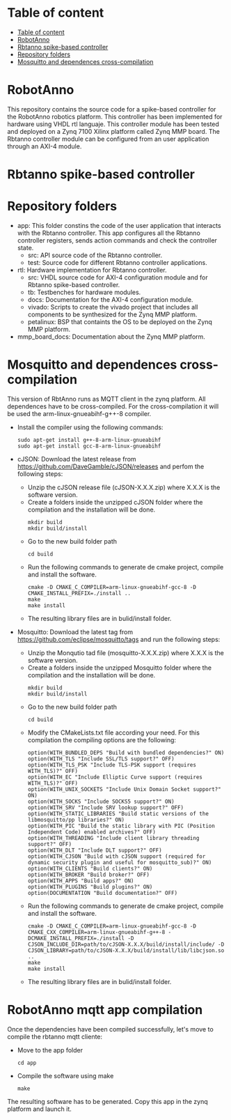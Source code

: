 # Table of content
- [Table of content](#table-of-content)
- [RobotAnno](#robotanno)
- [Rbtanno spike-based controller](#rbtanno-spike-based-controller)
- [Repository folders](#repository-folders)
- [Mosquitto and dependences cross-compilation](#mosquitto-and-dependences-cross-compilation)

# RobotAnno
This repository contains the source code for a spike-based controller for the RobotAnno robotics platform. This controller has been implemented for hardware using VHDL rtl languaje. This controller module has been tested and deployed on a Zynq 7100 Xilinx platform called Zynq MMP board. The Rbtanno controller module can be configured from an user application through an AXI-4 module.

# Rbtanno spike-based controller


# Repository folders
- app: This folder constins the code of the user application that interacts with the Rbtanno controller. This app configures all the Rbtanno controller registers, sends action commands and check the controller state.
  - src: API source code of the Rbtanno controller.
  - test: Source code for different Rbtanno controller applications.
- rtl: Hardware implementation for Rbtanno controller.
  - src: VHDL source code for AXI-4 configuration module and for Rbtanno spike-based controller.
  - tb: Testbenches for hardware modules.
  - docs: Documentation for the AXI-4 configuration module.
  - vivado: Scripts to create the vivado project that includes all components to be synthesized for the Zynq MMP platform.
  - petalinux: BSP that containts the OS to be deployed on the Zynq MMP platform.
- mmp_board_docs: Documentation about the Zynq MMP platform.

# Mosquitto and dependences cross-compilation
This version of RbtAnno runs as MQTT client in the zynq platform. All dependences have to be cross-compiled. For the cross-compilation it will be used the arm-linux-gnueabihf-g++-8 compiler.
- Install the compiler using the following commands:
  ```
  sudo apt-get install g++-8-arm-linux-gnueabihf
  sudo apt-get install gcc-8-arm-linux-gnueabihf
  ```
- cJSON: Download the latest release from https://github.com/DaveGamble/cJSON/releases and perfom the following steps:
  - Unzip the cJSON release file (cJSON-X.X.X.zip) where X.X.X is the software version.
  - Create a folders inside the unzipped cJSON folder where the compilation and the installation will be done.
    ```
    mkdir build
    mkdir build/install
    ```
  - Go to the new build folder path
    ```
    cd build
    ```
  - Run the following commands to generate de cmake project, compile and install the software.
    ```
    cmake -D CMAKE_C_COMPILER=arm-linux-gnueabihf-gcc-8 -D CMAKE_INSTALL_PREFIX=./install ..
    make
    make install
    ```
  - The resulting library files are in bulid/install folder.

- Mosquitto: Download the latest tag from https://github.com/eclipse/mosquitto/tags and run the following steps:
  - Unzip the Monqutio tad file (mosquitto-X.X.X.zip) where X.X.X is the software version.
  - Create a folders inside the unzipped Mosquitto folder where the compilation and the installation will be done.
    ```
    mkdir build
    mkdir build/install
    ```
  - Go to the new build folder path
    ```
    cd build
    ```
  - Modify the CMakeLists.txt file according your need. For this compilation the compiling options are the following:
    ```
    option(WITH_BUNDLED_DEPS "Build with bundled dependencies?" ON)
    option(WITH_TLS "Include SSL/TLS support?" OFF)
    option(WITH_TLS_PSK "Include TLS-PSK support (requires WITH_TLS)?" OFF)
    option(WITH_EC "Include Elliptic Curve support (requires WITH_TLS)?" OFF)
    option(WITH_UNIX_SOCKETS "Include Unix Domain Socket support?" ON)
    option(WITH_SOCKS "Include SOCKS5 support?" ON)
    option(WITH_SRV "Include SRV lookup support?" OFF)
    option(WITH_STATIC_LIBRARIES "Build static versions of the libmosquitto/pp libraries?" ON)
    option(WITH_PIC "Build the static library with PIC (Position Independent Code) enabled archives?" OFF)
    option(WITH_THREADING "Include client library threading support?" OFF)
    option(WITH_DLT "Include DLT support?" OFF)
    option(WITH_CJSON "Build with cJSON support (required for dynamic security plugin and useful for mosquitto_sub)?" ON)
    option(WITH_CLIENTS "Build clients?" ON)
    option(WITH_BROKER "Build broker?" OFF)
    option(WITH_APPS "Build apps?" ON)
    option(WITH_PLUGINS "Build plugins?" ON)
    option(DOCUMENTATION "Build documentation?" OFF)
    ```
  - Run the following commands to generate de cmake project, compile and install the software.
    ```
    cmake -D CMAKE_C_COMPILER=arm-linux-gnueabihf-gcc-8 -D CMAKE_CXX_COMPILER=arm-linux-gnueabihf-g++-8 -DCMAKE_INSTALL_PREFIX=./install -D CJSON_INCLUDE_DIR=path/to/cJSON-X.X.X/build/install/include/ -D CJSON_LIBRARY=path/to/cJSON-X.X.X/build/install/lib/libcjson.so ..
    make
    make install
    ```
  - The resulting library files are in bulid/install folder.

# RobotAnno mqtt app compilation
Once the dependencies have been compiled successfully, let's move to compile the rbtanno mqtt cliente:
- Move to the app folder
  ```
  cd app
  ```
- Compile the software using make
  ```
  make
  ```
The resulting software has to be generated. Copy this app in the zynq platform and launch it.
